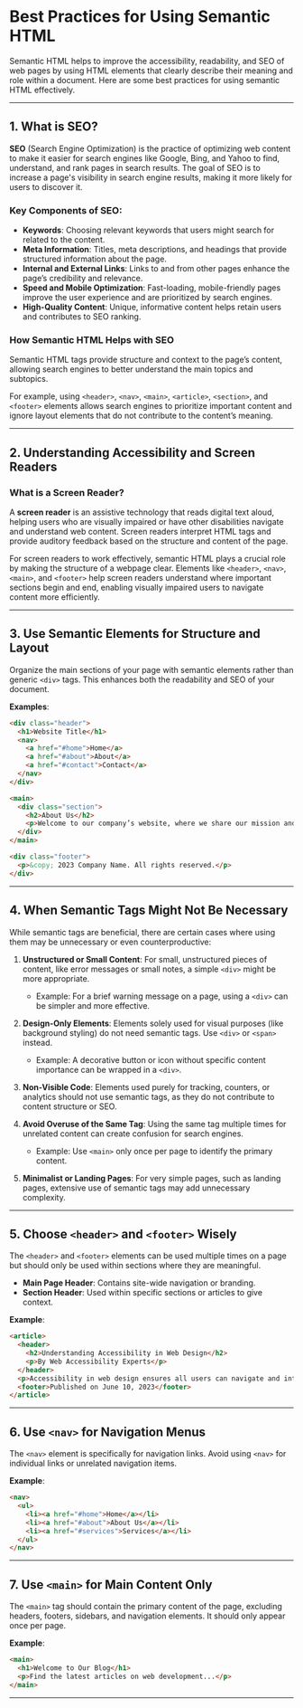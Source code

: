 
# Best Practices for Using Semantic HTML

Semantic HTML helps to improve the accessibility, readability, and SEO of web pages by using HTML elements that clearly describe their meaning and role within a document. Here are some best practices for using semantic HTML effectively.

---

## 1. What is SEO?

**SEO** (Search Engine Optimization) is the practice of optimizing web content to make it easier for search engines like Google, Bing, and Yahoo to find, understand, and rank pages in search results. The goal of SEO is to increase a page's visibility in search engine results, making it more likely for users to discover it.

### Key Components of SEO:

- **Keywords**: Choosing relevant keywords that users might search for related to the content.
- **Meta Information**: Titles, meta descriptions, and headings that provide structured information about the page.
- **Internal and External Links**: Links to and from other pages enhance the page’s credibility and relevance.
- **Speed and Mobile Optimization**: Fast-loading, mobile-friendly pages improve the user experience and are prioritized by search engines.
- **High-Quality Content**: Unique, informative content helps retain users and contributes to SEO ranking.

### How Semantic HTML Helps with SEO

Semantic HTML tags provide structure and context to the page’s content, allowing search engines to better understand the main topics and subtopics.

For example, using `<header>`, `<nav>`, `<main>`, `<article>`, `<section>`, and `<footer>` elements allows search engines to prioritize important content and ignore layout elements that do not contribute to the content’s meaning.

---

## 2. Understanding Accessibility and Screen Readers

### What is a Screen Reader?

A **screen reader** is an assistive technology that reads digital text aloud, helping users who are visually impaired or have other disabilities navigate and understand web content. Screen readers interpret HTML tags and provide auditory feedback based on the structure and content of the page.

For screen readers to work effectively, semantic HTML plays a crucial role by making the structure of a webpage clear. Elements like `<header>`, `<nav>`, `<main>`, and `<footer>` help screen readers understand where important sections begin and end, enabling visually impaired users to navigate content more efficiently.

---

## 3. Use Semantic Elements for Structure and Layout

Organize the main sections of your page with semantic elements rather than generic `<div>` tags. This enhances both the readability and SEO of your document.

**Examples**:

```html
<div class="header">
  <h1>Website Title</h1>
  <nav>
    <a href="#home">Home</a>
    <a href="#about">About</a>
    <a href="#contact">Contact</a>
  </nav>
</div>

<main>
  <div class="section">
    <h2>About Us</h2>
    <p>Welcome to our company’s website, where we share our mission and values.</p>
  </div>
</main>

<div class="footer">
  <p>&copy; 2023 Company Name. All rights reserved.</p>
</div>
```

---

## 4. When Semantic Tags Might Not Be Necessary

While semantic tags are beneficial, there are certain cases where using them may be unnecessary or even counterproductive:

1. **Unstructured or Small Content**: For small, unstructured pieces of content, like error messages or small notes, a simple `<div>` might be more appropriate.
   - Example: For a brief warning message on a page, using a `<div>` can be simpler and more effective.

2. **Design-Only Elements**: Elements solely used for visual purposes (like background styling) do not need semantic tags. Use `<div>` or `<span>` instead.
   - Example: A decorative button or icon without specific content importance can be wrapped in a `<div>`.

3. **Non-Visible Code**: Elements used purely for tracking, counters, or analytics should not use semantic tags, as they do not contribute to content structure or SEO.
   
4. **Avoid Overuse of the Same Tag**: Using the same tag multiple times for unrelated content can create confusion for search engines.
   - Example: Use `<main>` only once per page to identify the primary content.

5. **Minimalist or Landing Pages**: For very simple pages, such as landing pages, extensive use of semantic tags may add unnecessary complexity.

---

## 5. Choose `<header>` and `<footer>` Wisely

The `<header>` and `<footer>` elements can be used multiple times on a page but should only be used within sections where they are meaningful.

- **Main Page Header**: Contains site-wide navigation or branding.
- **Section Header**: Used within specific sections or articles to give context.

**Example**:

```html
<article>
  <header>
    <h2>Understanding Accessibility in Web Design</h2>
    <p>By Web Accessibility Experts</p>
  </header>
  <p>Accessibility in web design ensures all users can navigate and interact with websites...</p>
  <footer>Published on June 10, 2023</footer>
</article>
```

---

## 6. Use `<nav>` for Navigation Menus

The `<nav>` element is specifically for navigation links. Avoid using `<nav>` for individual links or unrelated navigation items.

**Example**:

```html
<nav>
  <ul>
    <li><a href="#home">Home</a></li>
    <li><a href="#about">About Us</a></li>
    <li><a href="#services">Services</a></li>
  </ul>
</nav>
```

---

## 7. Use `<main>` for Main Content Only

The `<main>` tag should contain the primary content of the page, excluding headers, footers, sidebars, and navigation elements. It should only appear once per page.

**Example**:

```html
<main>
  <h1>Welcome to Our Blog</h1>
  <p>Find the latest articles on web development...</p>
</main>
```

---

